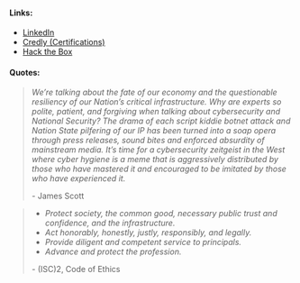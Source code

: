 #### Links:
- [LinkedIn](https://www.linkedin.com/in/snietzsche/)
- [Credly (Certifications)](https://www.credly.com/users/snietzsche/badges)
- [Hack the Box](https://app.hackthebox.com/profile/942749)

#### Quotes:
> *We’re talking about the fate of our economy and the questionable resiliency of our Nation’s critical infrastructure. Why are experts so polite, patient, and forgiving when talking about cybersecurity and National Security? The drama of each script kiddie botnet attack and Nation State pilfering of our IP has been turned into a soap opera through press releases, sound bites and enforced absurdity of mainstream media. It’s time for a cybersecurity zeitgeist in the West where cyber hygiene is a meme that is aggressively distributed by those who have mastered it and encouraged to be imitated by those who have experienced it.*
> 
> \- James Scott

> - *Protect society, the common good, necessary public trust and confidence, and the infrastructure.*
> - *Act honorably, honestly, justly, responsibly, and legally.*
> - *Provide diligent and competent service to principals.*
> - *Advance and protect the profession.*
> 
> \- (ISC)2, Code of Ethics
